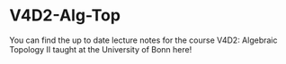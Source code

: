 # V4D2-Alg-Top
You can find the up to date lecture notes for the course V4D2: Algebraic Topology II taught at the University of Bonn here!
